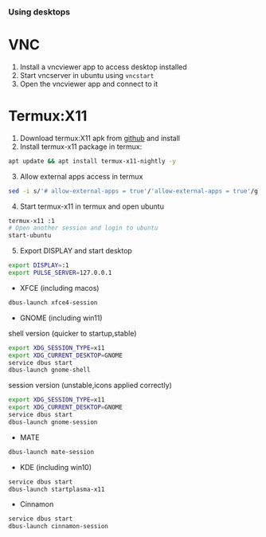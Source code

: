 ### Using desktops

# VNC 
1. Install a vncviewer app to access desktop installed
2. Start vncserver in ubuntu using `vncstart`
3. Open the vncviewer app and connect to it

# Termux:X11
1. Download termux:X11 apk from [github](https://github.com/termux/termux-x11/releases/latest) and install
2. Install termux-x11 package in termux:

```bash
apt update && apt install termux-x11-nightly -y
```

3. Allow external apps access in termux
```bash
sed -i s/'# allow-external-apps = true'/'allow-external-apps = true'/g ~/.termux/termux.properties
```

4. Start termux-x11 in termux and open ubuntu
```bash
termux-x11 :1
# Open another session and login to ubuntu
start-ubuntu
```

5. Export DISPLAY and start desktop
```bash
export DISPLAY=:1
export PULSE_SERVER=127.0.0.1
```

- XFCE (including macos)
```bash
dbus-launch xfce4-session
```

- GNOME (including win11)
<p> shell version (quicker to startup,stable) </p>

```bash
export XDG_SESSION_TYPE=x11
export XDG_CURRENT_DESKTOP=GNOME
service dbus start
dbus-launch gnome-shell
```
<p>session version (unstable,icons applied correctly)</p>

```bash
export XDG_SESSION_TYPE=x11
export XDG_CURRENT_DESKTOP=GNOME
service dbus start
dbus-launch gnome-session
```

- MATE
```bash
dbus-launch mate-session
```

- KDE (including win10)
```bash
service dbus start
dbus-launch startplasma-x11
```

- Cinnamon
```bash
service dbus start
dbus-launch cinnamon-session
```

 
